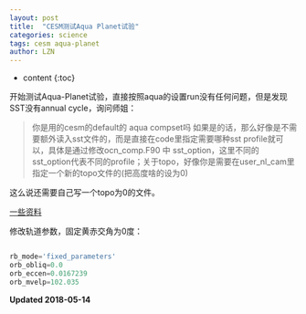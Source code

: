 ```yaml
---
layout: post
title:  "CESM测试Aqua Planet试验"
categories: science
tags: cesm aqua-planet
author: LZN
---
```


* content
{:toc}

开始测试Aqua-Planet试验，直接按照aqua的设置run没有任何问题，但是发现SST没有annual cycle，询问师姐：
>你是用的cesm的default的 aqua compset吗 如果是的话，那么好像是不需要额外读入sst文件的，而是直接在code里指定需要哪种sst profile就可以，具体是通过修改ocn_comp.F90 中 sst_option，这里不同的sst_option代表不同的profile；关于topo，好像你是需要在user_nl_cam里指定一个新的topo文件的(把高度啥的设为0)

这么说还需要自己写一个topo为0的文件。

[一些资料](http://www.cesm.ucar.edu/models/simpler-models/fixed_sst_aqua.html)

修改轨道参数，固定黄赤交角为0度：
``` python

rb_mode='fixed_parameters'
orb_obliq=0.0
orb_eccen=0.0167239
orb_mvelp=102.035

```

**Updated 2018-05-14**

